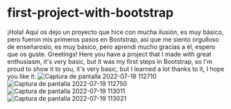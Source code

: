 # first-project-with-bootstrap
¡Hola! Aquí os dejo un proyecto que hice con mucha ilusión, es muy básico, pero fueron mis primeros pasos en Bootstrap, así que me siento orgulloso de enseñaroslo, es muy básico, pero aprendí mucho  gracias a él, espero que os guste. Greetings! Here you have a project that I made with great enthusiasm, it's very basic, but it was my first steps in Bootstrap, so I'm proud to show it to you, it's very basic, but I learned a lot thanks to it, I hope you like it.
![Captura de pantalla 2022-07-19 112710](https://user-images.githubusercontent.com/101423308/179720624-6bfb69c9-9596-46d0-b757-62fb371cd079.png)
![Captura de pantalla 2022-07-19 112750](https://user-images.githubusercontent.com/101423308/179720644-8b9e3815-39ac-4be6-86e1-8f8b472ee89a.png)
![Captura de pantalla 2022-07-19 113011](https://user-images.githubusercontent.com/101423308/179720652-ba1c5a3f-b8f0-4843-82f0-cb67cf866222.png)
![Captura de pantalla 2022-07-19 113021](https://user-images.githubusercontent.com/101423308/179720655-a1aac961-37af-4445-b595-188072fbd1d4.png)
